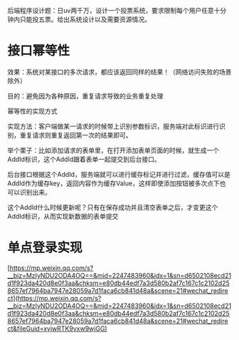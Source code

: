 后端程序设计题：日uv两千万，设计一个投票系统，要求限制每个用户任意十分钟内只能投五票。给出系统设计以及需要资源情况。

# 接口幂等性

效果：系统对某接口的多次请求，都应该返回同样的结果！（网络访问失败的场景除外）

目的：避免因为各种原因，重复请求导致的业务重复处理

幂等性的实现方式

实现方法：客户端做某一请求的时候带上识别参数标识，服务端对此标识进行识别，重复请求则重复返回第一次的结果即可。

举个栗子：比如添加请求的表单里，在打开添加表单页面的时候，就生成一个AddId标识，这个AddId跟着表单一起提交到后台接口。

后台接口根据这个AddId，服务端就可以进行缓存标记并进行过滤，缓存值可以是AddId作为缓存key，返回内容作为缓存Value，这样即使添加按钮被多次点下也可以识别出来。

这个AddId什么时候更新呢？只有在保存成功并且清空表单之后，才变更这个AddId标识，从而实现新数据的表单提交


# 单点登录实现

[https://mp.weixin.qq.com/s?__biz=MzIyNDU2ODA4OQ==&mid=2247483960&idx=1&sn=d6502108ecd21d1f923da420d8e0f3aa&chksm=e80db44edf7a3d580b2af7c167c1c2102d258657ef7964ba7947e28059a7d1faca6cb841d48a&scene=21#wechat_redirect](https://mp.weixin.qq.com/s?__biz=MzIyNDU2ODA4OQ==&mid=2247483960&idx=1&sn=d6502108ecd21d1f923da420d8e0f3aa&chksm=e80db44edf7a3d580b2af7c167c1c2102d258657ef7964ba7947e28059a7d1faca6cb841d48a&scene=21#wechat_redirect&fileGuid=xyjwRTK9vxw9wjGG)





